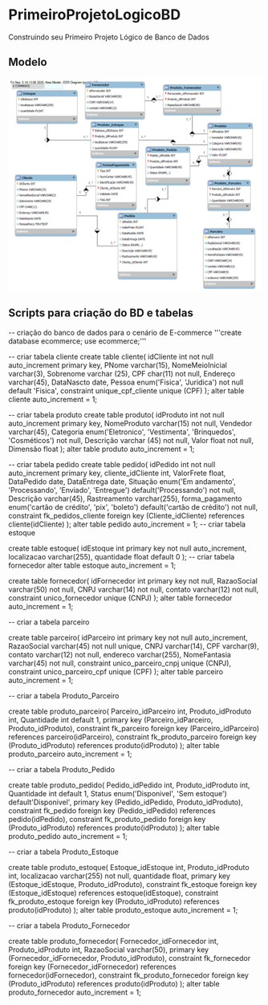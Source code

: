 # PrimeiroProjetoLogicoBD
Construindo seu Primeiro Projeto Lógico de Banco de Dados

## Modelo
![](https://github.com/thiagofs84/PrimeiroProjetoLogicoBD/blob/main/ModeloEcommerce.png)

## Scripts para criação do BD e tabelas
-- criação do banco de dados para o cenário de E-commerce
'''create database ecommerce;
use ecommerce;'''

-- criar tabela cliente
create table cliente(
idCliente int not null auto_increment primary key,
PNome varchar(15),
NomeMeioInicial varchar(3),
Sobrenome varchar (25),
CPF char(11) not null,
Endereço varchar(45),
DataNascto date,
Pessoa enum('Fisica', 'Juridica') not null default 'Fisica',
constraint unique_cpf_cliente unique (CPF)
);
alter table cliente auto_increment = 1;

-- criar tabela produto
create table produto(
idProduto int not null auto_increment primary key,
NomeProduto varchar(15) not null,
Vendedor varchar(45),
Categoria enum('Eletronico', 'Vestimenta', 'Brinquedos', 'Cosméticos') not null,
Descrição varchar (45) not null,
Valor float not null,
Dimensão float
);
alter table produto auto_increment = 1;

-- criar tabela pedido
create table pedido(
idPedido int not null auto_increment primary key,
cliente_idCliente int,
ValorFrete float,
DataPedido date,
DataEntrega date,
Situação enum('Em andamento', 'Processando', 'Enviado', 'Entregue') default('Processando') not null,
Descrição varchar(45),
Rastreamento varchar(255),
forma_pagamento enum('cartão de crédito', 'pix', 'boleto') default('cartão de crédito') not null,
constraint fk_pedidos_cliente foreign key (Cliente_idCliente) references cliente(idCliente)
);
alter table pedido auto_increment = 1;
-- criar tabela estoque

create table estoque(
idEstoque int primary key not null auto_increment,
localizacao varchar(255),
quantidade float default 0
);
-- criar tabela fornecedor
alter table estoque auto_increment = 1;

create table fornecedor(
idFornecedor int primary key not null,
RazaoSocial varchar(50) not null,
CNPJ varchar(14) not null,
contato varchar(12) not null,
constraint unico_fornecedor unique (CNPJ)
);
alter table fornecedor auto_increment = 1;

-- criar a tabela parceiro

create table parceiro(
idParceiro int primary key not null auto_increment,
RazaoSocial varchar(45) not null unique,
CNPJ varchar(14),
CPF varchar(9),
contato varchar(12) not null,
endereco varchar(255),
NomeFantasia varchar(45) not null,
constraint unico_parceiro_cnpj unique (CNPJ),
constraint unico_parceiro_cpf unique (CPF)
);
alter table parceiro auto_increment = 1;

-- criar a tabela Produto_Parceiro

create table produto_parceiro(
Parceiro_idParceiro int,
Produto_idProduto int,
Quantidade int default 1,
primary key (Parceiro_idParceiro, Produto_idProduto),
constraint fk_parceiro foreign key (Parceiro_idParceiro) references parceiro(idParceiro),
constraint fk_produto_parceiro foreign key (Produto_idProduto) references produto(idProduto)
);
alter table produto_parceiro auto_increment = 1;

-- criar a tabela Produto_Pedido

create table produto_pedido(
Pedido_idPedido int,
Produto_idProduto int,
Quantidade int default 1,
Status enum('Disponivel', 'Sem estoque') default'Disponivel',
primary key (Pedido_idPedido, Produto_idProduto),
constraint fk_pedido foreign key (Pedido_idPedido) references pedido(idPedido),
constraint fk_produto_pedido foreign key (Produto_idProduto) references produto(idProduto)
);
alter table produto_pedido auto_increment = 1;

-- criar a tabela Produto_Estoque

create table produto_estoque(
Estoque_idEstoque int,
Produto_idProduto int,
localizacao varchar(255) not null,
quantidade float,
primary key (Estoque_idEstoque, Produto_idProduto),
constraint fk_estoque foreign key (Estoque_idEstoque) references estoque(idEstoque),
constraint fk_produto_estoque foreign key (Produto_idProduto) references produto(idProduto)
);
alter table produto_estoque auto_increment = 1;

-- criar a tabela Produto_Fornecedor

create table produto_fornecedor(
Fornecedor_idFornecedor int,
Produto_idProduto int,
RazaoSocial varchar(50),
primary key (Fornecedor_idFornecedor, Produto_idProduto),
constraint fk_fornecedor foreign key (Fornecedor_idFornecedor) references fornecedor(idFornecedor),
constraint fk_produto_fornecedor foreign key (Produto_idProduto) references produto(idProduto)
);
alter table produto_fornecedor auto_increment = 1;
